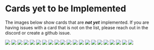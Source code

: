 # Cards yet to be Implemented
The images below show cards that are _**not yet**_ implemented. If you are having issues with a card that is not on the list, please reach out in the discord or create a github issue.

![](./0524529055.webp)
![](./1039444094.webp)
![](./1397553238.webp)
![](./1965647391.webp)
![](./3388566378.webp)
![](./3666212779.webp)
![](./36859e7ec4.webp)
![](./4334684518.webp)
![](./5422802110.webp)
![](./5751831621.webp)
![](./6228218834.webp)
![](./6354077246.webp)
![](./7072861308.webp)
![](./7138400365.webp)
![](./8174214418.webp)
![](./81a416eb1f.webp)
![](./8779760486.webp)
![](./9611596703.webp)
![](./9695562265.webp)
![](./9720757803.webp)
![](./ccf9474416.webp)